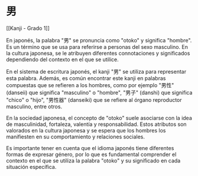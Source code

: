 # 男

[[Kanji - Grado 1]]

En japonés, la palabra "男" se pronuncia como "otoko" y significa "hombre". Es un término que se usa para referirse a personas del sexo masculino. En la cultura japonesa, se le atribuyen diferentes connotaciones y significados dependiendo del contexto en el que se utilice.

En el sistema de escritura japonés, el kanji "男" se utiliza para representar esta palabra. Además, es común encontrar este kanji en palabras compuestas que se refieren a los hombres, como por ejemplo "男性" (danseii) que significa "masculino" o "hombre", "男子" (danshi) que significa "chico" o "hijo", "男性器" (danseiki) que se refiere al órgano reproductor masculino, entre otros.

En la sociedad japonesa, el concepto de "otoko" suele asociarse con la idea de masculinidad, fortaleza, valentía y responsabilidad. Estos atributos son valorados en la cultura japonesa y se espera que los hombres los manifiesten en su comportamiento y relaciones sociales.

Es importante tener en cuenta que el idioma japonés tiene diferentes formas de expresar género, por lo que es fundamental comprender el contexto en el que se utiliza la palabra "otoko" y su significado en cada situación específica.

